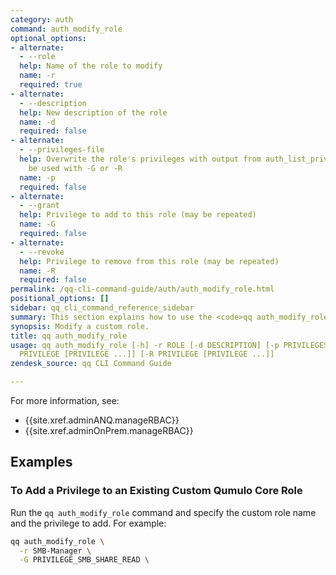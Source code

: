```yaml
---
category: auth
command: auth_modify_role
optional_options:
- alternate:
  - --role
  help: Name of the role to modify
  name: -r
  required: true
- alternate:
  - --description
  help: New description of the role
  name: -d
  required: false
- alternate:
  - --privileges-file
  help: Overwrite the role's privileges with output from auth_list_privileges, cannot
    be used with -G or -R
  name: -p
  required: false
- alternate:
  - --grant
  help: Privilege to add to this role (may be repeated)
  name: -G
  required: false
- alternate:
  - --revoke
  help: Privilege to remove from this role (may be repeated)
  name: -R
  required: false
permalink: /qq-cli-command-guide/auth/auth_modify_role.html
positional_options: []
sidebar: qq_cli_command_reference_sidebar
summary: This section explains how to use the <code>qq auth_modify_role</code> command.
synopsis: Modify a custom role.
title: qq auth_modify_role
usage: qq auth_modify_role [-h] -r ROLE [-d DESCRIPTION] [-p PRIVILEGES_FILE] [-G
  PRIVILEGE [PRIVILEGE ...]] [-R PRIVILEGE [PRIVILEGE ...]]
zendesk_source: qq CLI Command Guide

---
```

For more information, see:
* {{site.xref.adminANQ.manageRBAC}}
* {{site.xref.adminOnPrem.manageRBAC}}

## Examples

### To Add a Privilege to an Existing Custom Qumulo Core Role
Run the `qq auth_modify_role` command and specify the custom role name and the privilege to add. For example:

```bash
qq auth_modify_role \
  -r SMB-Manager \
  -G PRIVILEGE_SMB_SHARE_READ \
```
